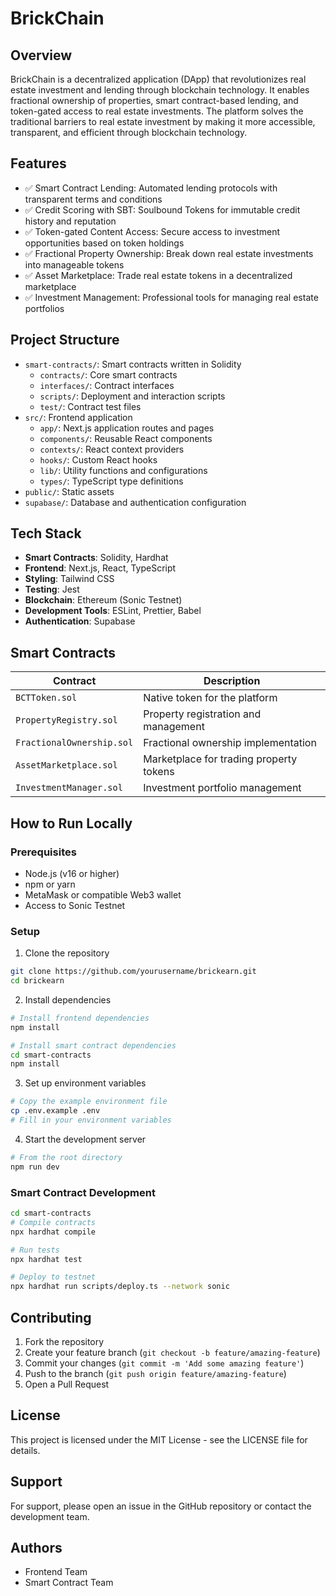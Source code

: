 # BrickChain

## Overview
BrickChain is a decentralized application (DApp) that revolutionizes real estate investment and lending through blockchain technology. It enables fractional ownership of properties, smart contract-based lending, and token-gated access to real estate investments. The platform solves the traditional barriers to real estate investment by making it more accessible, transparent, and efficient through blockchain technology.

## Features
- ✅ Smart Contract Lending: Automated lending protocols with transparent terms and conditions
- ✅ Credit Scoring with SBT: Soulbound Tokens for immutable credit history and reputation
- ✅ Token-gated Content Access: Secure access to investment opportunities based on token holdings
- ✅ Fractional Property Ownership: Break down real estate investments into manageable tokens
- ✅ Asset Marketplace: Trade real estate tokens in a decentralized marketplace
- ✅ Investment Management: Professional tools for managing real estate portfolios

## Project Structure
- `smart-contracts/`: Smart contracts written in Solidity
  - `contracts/`: Core smart contracts
  - `interfaces/`: Contract interfaces
  - `scripts/`: Deployment and interaction scripts
  - `test/`: Contract test files
- `src/`: Frontend application
  - `app/`: Next.js application routes and pages
  - `components/`: Reusable React components
  - `contexts/`: React context providers
  - `hooks/`: Custom React hooks
  - `lib/`: Utility functions and configurations
  - `types/`: TypeScript type definitions
- `public/`: Static assets
- `supabase/`: Database and authentication configuration

## Tech Stack
- **Smart Contracts**: Solidity, Hardhat
- **Frontend**: Next.js, React, TypeScript
- **Styling**: Tailwind CSS
- **Testing**: Jest
- **Blockchain**: Ethereum (Sonic Testnet)
- **Development Tools**: ESLint, Prettier, Babel
- **Authentication**: Supabase

## Smart Contracts
| Contract | Description |
|----------|-------------|
| `BCTToken.sol` | Native token for the platform |
| `PropertyRegistry.sol` | Property registration and management |
| `FractionalOwnership.sol` | Fractional ownership implementation |
| `AssetMarketplace.sol` | Marketplace for trading property tokens |
| `InvestmentManager.sol` | Investment portfolio management |

## How to Run Locally

### Prerequisites
- Node.js (v16 or higher)
- npm or yarn
- MetaMask or compatible Web3 wallet
- Access to Sonic Testnet

### Setup
1. Clone the repository
```bash
git clone https://github.com/yourusername/brickearn.git
cd brickearn
```

2. Install dependencies
```bash
# Install frontend dependencies
npm install

# Install smart contract dependencies
cd smart-contracts
npm install
```

3. Set up environment variables
```bash
# Copy the example environment file
cp .env.example .env
# Fill in your environment variables
```

4. Start the development server
```bash
# From the root directory
npm run dev
```

### Smart Contract Development
```bash
cd smart-contracts
# Compile contracts
npx hardhat compile

# Run tests
npx hardhat test

# Deploy to testnet
npx hardhat run scripts/deploy.ts --network sonic
```

## Contributing
1. Fork the repository
2. Create your feature branch (`git checkout -b feature/amazing-feature`)
3. Commit your changes (`git commit -m 'Add some amazing feature'`)
4. Push to the branch (`git push origin feature/amazing-feature`)
5. Open a Pull Request

## License
This project is licensed under the MIT License - see the LICENSE file for details.

## Support
For support, please open an issue in the GitHub repository or contact the development team.

## Authors
- Frontend Team
- Smart Contract Team
